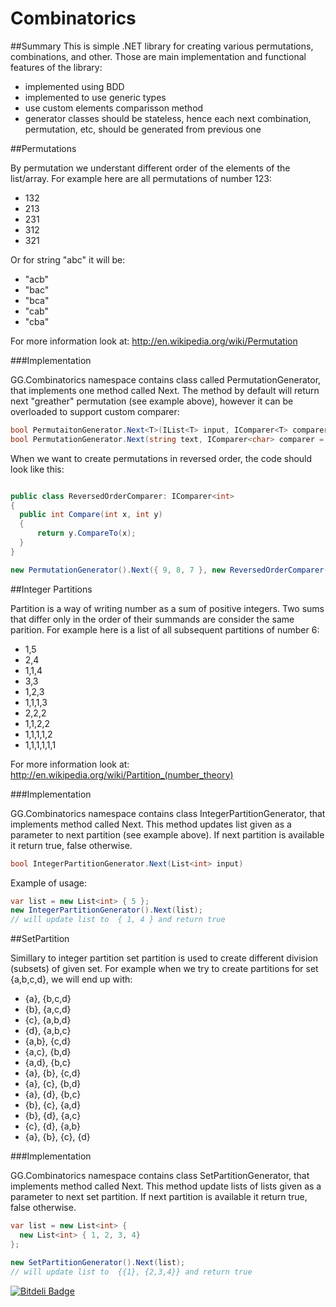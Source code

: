 Combinatorics
============
##Summary
This is simple .NET library for creating various permutations, combinations, and other. Those are main implementation and functional features of the library:
- implemented using BDD
- implemented to use generic types
- use custom elements comparisson method
- generator classes should be stateless, hence each next combination, permutation, etc, should be generated from previous one

##Permutations

By permutation we understant different order of the elements of the list/array. For example here are all permutations of number 123:
- 132
- 213
- 231
- 312
- 321

Or for string "abc" it will be:
- "acb"
- "bac"
- "bca"
- "cab"
- "cba"

For more information look at:
http://en.wikipedia.org/wiki/Permutation

###Implementation

GG.Combinatorics namespace contains class called PermutationGenerator, that implements one method called Next. The method by default will return next "greather" permutation (see example above), however it can be overloaded to support custom comparer:

```c#
bool PermutaitonGenerator.Next<T>(IList<T> input, IComparer<T> comparer = null)
bool PermutationGenerator.Next(string text, IComparer<char> comparer = null)
```

When we want to create permutations in reversed order, the code should look like this:

```c#

public class ReversedOrderComparer: IComparer<int>
{
  public int Compare(int x, int y)
  {
      return y.CompareTo(x);
  }
}

new PermutationGenerator().Next({ 9, 8, 7 }, new ReversedOrderComparer());
```

##Integer Partitions

Partition is a way of writing number as a sum of positive integers. Two sums that differ only in the order of their summands are consider the same parition. For example here is a list of all subsequent partitions of number 6:
- 1,5
- 2,4
- 1,1,4
- 3,3
- 1,2,3
- 1,1,1,3
- 2,2,2
- 1,1,2,2
- 1,1,1,1,2
- 1,1,1,1,1,1

For more information look at:
http://en.wikipedia.org/wiki/Partition_(number_theory)

###Implementation

GG.Combinatorics namespace contains class IntegerPartitionGenerator, that implements method called Next. This method updates list given as a parameter to next partition (see example above). If next partition is available it return true, false otherwise.

```c#
bool IntegerPartitionGenerator.Next(List<int> input)
```

Example of usage:

```c#
var list = new List<int> { 5 };
new IntegerPartitionGenerator().Next(list);
// will update list to  { 1, 4 } and return true
```

##SetPartition

Simillary to integer partition set partition is used to create different division (subsets) of given set. For example when we try to create partitions for set {a,b,c,d}, we will end up with:
- {a}, {b,c,d}
- {b}, {a,c,d}
- {c}, {a,b,d}
- {d}, {a,b,c}
- {a,b}, {c,d}
- {a,c}, {b,d}
- {a,d}, {b,c}
- {a}, {b}, {c,d}
- {a}, {c}, {b,d}
- {a}, {d}, {b,c}
- {b}, {c}, {a,d}
- {b}, {d}, {a,c}
- {c}, {d}, {a,b}
- {a}, {b}, {c}, {d}

###Implementation

GG.Combinatorics namespace contains class SetPartitionGenerator, that implements method called Next. This method update lists of lists given as a parameter to next set partition. If next partition is available it return true, false otherwise.

```c#
var list = new List<int> { 
  new List<int> { 1, 2, 3, 4} 
};

new SetPartitionGenerator().Next(list);
// will update list to  {{1}, {2,3,4}} and return true
```


[![Bitdeli Badge](https://d2weczhvl823v0.cloudfront.net/Zjadacz/combinatorics/trend.png)](https://bitdeli.com/free "Bitdeli Badge")


